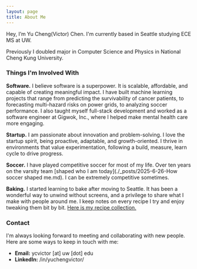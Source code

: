 ```yaml
---
layout: page
title: About Me
---
```


Hey, I’m Yu Cheng(Victor) Chen.  I'm currently based in Seattle studying ECE MS at UW.

Previously I doubled major in Computer Science and Physics in National Cheng Kung University.

### Things I'm Involved With

**Software.** I believe software is a superpower. It is scalable, affordable, and capable of creating meaningful impact. I have built machine learning projects that range from predicting the survivability of cancer patients, to forecasting multi-hazard risks on power grids, to analyzing soccer performance. I also taught myself full-stack development and worked as a software engineer at Gigwok, Inc., where I helped make mental health care more engaging.

**Startup.** I am passionate about innovation and problem-solving. I love the startup spirit, being proactive, adaptable, and growth-oriented. I thrive in environments that value experimentation, following a build, measure, learn cycle to drive progress.

**Soccer.** I have played competitive soccer for most of my life. Over ten years on the varsity team [shaped who I am today](./_posts/2025-6-26-How soccer shaped me.md). I can be extremely competitive sometimes.

**Baking.** I started learning to bake after moving to Seattle. It has been a wonderful way to unwind without screens, and a privilege to share what I make with people around me. I keep notes on every recipe I try and enjoy tweaking them bit by bit. [Here is my recipe collection.](/baking-recipes/)

### Contact

I'm always looking forward to meeting and collaborating with new people.
Here are some ways to keep in touch with me:

- **Email:** ycvictor [at] uw [dot] edu
- **LinkedIn:** /in/yuchengvictor/